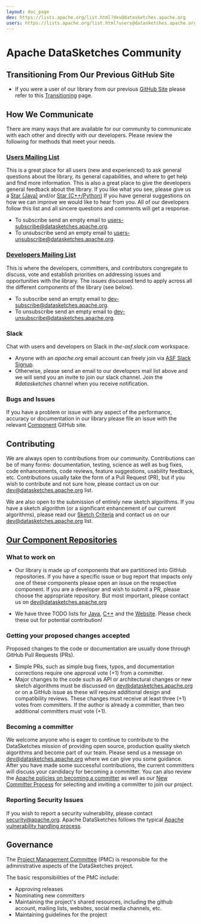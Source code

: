 ```yaml
---
layout: doc_page
dev: https://lists.apache.org/list.html?dev@datasketches.apache.org
users: https://lists.apache.org/list.html?users@datasketches.apache.org
---
```

<!--
    Licensed to the Apache Software Foundation (ASF) under one
    or more contributor license agreements.  See the NOTICE file
    distributed with this work for additional information
    regarding copyright ownership.  The ASF licenses this file
    to you under the Apache License, Version 2.0 (the
    "License"); you may not use this file except in compliance
    with the License.  You may obtain a copy of the License at

      http://www.apache.org/licenses/LICENSE-2.0

    Unless required by applicable law or agreed to in writing,
    software distributed under the License is distributed on an
    "AS IS" BASIS, WITHOUT WARRANTIES OR CONDITIONS OF ANY
    KIND, either express or implied.  See the License for the
    specific language governing permissions and limitations
    under the License.
-->

# Apache DataSketches Community

## Transitioning From Our Previous GitHub Site

* If you were a user of our library from our previous <a href="https://github.com/datasketches">GitHub Site</a> please refer to this <a href="{{site.docs_dir}}/Community/Transitioning.html">Transitioning</a> page.

## How We Communicate

There are many ways that are available for our community to communicate with each other and directly with our developers.  Please review the following for methods that meet your needs.

### [Users Mailing List]({{page.users}}) 
This is a great place for all users (new and experienced) to ask general questions about the library, its general capabilities, and where to get help and find more information.  This is also a great place to give the developers general feedback about the library. If you like what you see, please give us a [Star (Java)](https://github.com/apache/datasketches-java) and/or [Star (C++/Python)](https://github.com/apache/datasketches-cpp) If you have general suggestions on how we can improve we would like to hear from you.  All of our developers follow this list and all sincere questions and comments will get a response.
    
* To subscribe send an empty email to [users-subscribe@datasketches.apache.org](mailto:users-subscribe@datasketches.apache.org).
* To unsubscribe send an empty email to [users-unsubscribe@datasketches.apache.org](mailto:users-unsubscribe@datasketches.apache.org).
  
### [Developers Mailing List]({{page.dev}})
This is where the developers, committers, and contributors congregate to discuss, vote and establish priorities on addressing issues and opportunities with the library. The issues discussed tend to apply across all the different components of the library (see below).
    
* To subscribe send an empty email to [dev-subscribe@datasketches.apache.org](mailto:dev-subscribe@datasketches.apache.org).
* To unsubscribe send an empty email to [dev-unsubscribe@datasketches.apache.org](mailto:dev-unsubscribe@datasketches.apache.org).

### Slack
Chat with users and developers on Slack in _the-asf.slack.com_ workspace. 

* Anyone with an _apache.org_ email account can freely join via [ASF Slack Signup](https://the-asf.slack.com/signup).
* Otherwise, please send an email to our developers mail list above and we will send you an invite to join our slack channel. Join the _#datasketches_ channel when you receive notification.

### Bugs and Issues
If you have a problem or issue with any aspect of the performance, accuracy or documentation in our library please file an issue with the relevant [Component](https://datasketches.apache.org/docs/Architecture/Components.html) GitHub site.


## Contributing

We are always open to contributions from our community.  Contributions can be of many forms: documentation, testing, science as well as bug fixes, code enhancements, code reviews, feature suggestions, usability feedback, etc. Contributions usually take the form of a Pull Request (PR), but if you wish to contribute and not sure how, please contact us on our <dev@datasketches.apache.org> list.  

We are also open to the submission of entirely new sketch algorithms.  If you have a sketch algorithm (or a significant enhancement of our current algorithms), please read our [Sketch Criteria]({{site.docs_dir}}/Architecture/SketchCriteria.html) and contact us on our <dev@datasketches.apache.org> list.

## [Our Component Repositories]({{site.docs_dir}}/Architecture/Components.html)

### What to work on
* Our library is made up of components that are partitioned into GitHub repositories. If you have a specific issue or bug report that impacts only one of these components please open an issue on the respective component. If you are a developer and wish to submit a PR, please choose the appropriate repository. But most important, please contact us on <dev@datasketches.apache.org>

* We have three TODO lists for [Java](https://github.com/apache/datasketches-java/projects/1), [C++](https://github.com/apache/datasketches-cpp/projects/1) and the [Website](https://github.com/apache/datasketches-website/projects/1). Please check these out for potential contribution!

### Getting your proposed changes accepted

Proposed changes to the code or documentation are usually done through GitHub Pull Requests (PRs).

* Simple PRs, such as simple bug fixes, typos, and documentation corrections require one approval vote (+1) from a committer.
* Major changes to the code such as API or architectural changes or new sketch algorithms must be discussed on <dev@datasketches.apache.org> or on a GitHub issue as these will require additional design and compatibility reviews. These changes must receive at least three (+1) votes from committers. If the author is already a committer, than two additional committers must vote (+1). 

### Becoming a committer
We welcome anyone who is eager to continue to contribute to the DataSketches mission of providing open source, production quality sketch algorithms and become part of our team.  Please send us a message on <dev@datasketches.apache.org> where we can give you some guidance.  After you have made some successful contributions, the current committers will discuss your candidacy for becoming a committer.  You can also review the [Apache policies on becoming a committer](https://community.apache.org/contributors/index.html) as well as our [New Committer Process](https://datasketches.apache.org/docs/Community/NewCommitterProcess.html) for selecting and inviting a committer to join our project.  

### Reporting Security Issues
If you wish to report a security vulnerability, please contact <security@apache.org>. Apache DataSketches follows the typical [Apache vulnerability handling process](https://apache.org/security/committers.html#vulnerability-handling).

## Governance
The [Project Management Committee](https://www.apache.org/foundation/how-it-works.html) (PMC) is responsible for the administrative aspects of the DataSketches project.

The basic responsibilities of the PMC include:

* Approving releases
* Nominating new committers
* Maintaining the project's shared resources, including the github account, mailing lists, websites, social media channels, etc.
* Maintaining guidelines for the project